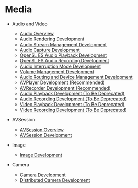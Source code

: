 # Media

- Audio and Video
  - [Audio Overview](audio-overview.md)
  - [Audio Rendering Development](audio-renderer.md)
  - [Audio Stream Management Development](audio-stream-manager.md)
  - [Audio Capture Development](audio-capturer.md)
  - [OpenSL ES Audio Playback Development](opensles-playback.md)
  - [OpenSL ES Audio Recording Development](opensles-capture.md)
  - [Audio Interruption Mode Development](audio-interruptmode.md)
  - [Volume Management Development](audio-volume-manager.md)
  - [Audio Routing and Device Management Development](audio-routing-manager.md)
  - [AVPlayer Development (Recommended)](avplayer-playback.md)
  - [AVRecorder Development (Recommended)](avrecorder.md)
  - [Audio Playback Development (To Be Deprecated)](audio-playback.md) 
  - [Audio Recording Development (To Be Deprecated)](audio-recorder.md) 
  - [Video Playback Development (To Be Deprecated)](video-playback.md)
  - [Video Recording Development (To Be Deprecated)](video-recorder.md)

- AVSession
  - [AVSession Overview](avsession-overview.md)
  - [AVSession Development](avsession-guidelines.md)

- Image
  - [Image Development](image.md)

- Camera
  - [Camera Development](camera.md)
  - [Distributed Camera Development](remote-camera.md)
